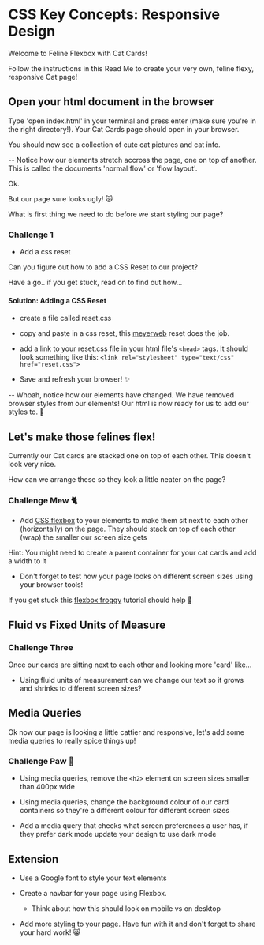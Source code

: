 # CSS Key Concepts: Responsive Design 

Welcome to Feline Flexbox with Cat Cards!

Follow the instructions in this Read Me to create your very own, feline flexy, responsive Cat page!

## Open your html document in the browser

Type 'open index.html' in your terminal and press enter (make sure you're in the right directory!). Your Cat Cards page should open in your browser.

You should now see a collection of cute cat pictures and cat info. 

-- Notice how our elements stretch accross the page, one on top of another. This is called the documents 'normal flow' or 'flow layout'. 

Ok. 

But our page sure looks ugly! 😿

What is first thing we need to do before we start styling our page?

### Challenge 1

- Add a css reset 

Can you figure out how to add a CSS Reset to our project? 

Have a go.. if you get stuck, read on to find out how...


#### Solution: Adding a CSS Reset

- create a file called reset.css
- copy and paste in a css reset, this [meyerweb](https://meyerweb.com/eric/) reset does the job.
- add a link to your reset.css file in your html file's `<head>` tags. It should look something like this:
`<link rel="stylesheet" type="text/css" href="reset.css">`

- Save and refresh your browser! ✨

-- Whoah, notice how our elements have changed. We have removed browser styles from our elements! Our html is now ready for us to add our styles to. 🙌

## Let's make those felines flex! 

Currently our Cat cards are stacked one on top of each other. This doesn't look very nice. 

How can we arrange these so they look a little neater on the page?

### Challenge Mew 🐈

- Add [CSS flexbox](https://css-tricks.com/snippets/css/a-guide-to-flexbox/) to your elements to make them sit next to each other (horizontally) on the page. They should stack on top of each other (wrap) the smaller our screen size gets

Hint: You might need to create a parent container for your cat cards and add a width to it

- Don't forget to test how your page looks on different screen sizes using your browser tools!

If you get stuck this [flexbox froggy](https://flexboxfroggy.com/) tutorial should help 🐸

## Fluid vs Fixed Units of Measure

### Challenge Three

Once our cards are sitting next to each other and looking more 'card' like...

- Using fluid units of measurement can we change our text so it grows and shrinks to different screen sizes?


## Media Queries

Ok now our page is looking a little cattier and responsive, let's add some media queries to really spice things up!

### Challenge Paw 🐾

- Using media queries, remove the `<h2>` element on screen sizes smaller than 400px wide

- Using media queries, change the background colour of our card containers so they're a different colour for different screen sizes

- Add a media query that checks what screen preferences a user has, if they prefer dark mode update your design to use dark mode


## Extension 

* Use a Google font to style your text elements

* Create a navbar for your page using Flexbox.
    - Think about how this should look on mobile vs on desktop

- Add more styling to your page. Have fun with it and don't forget to share your hard work! 😸


